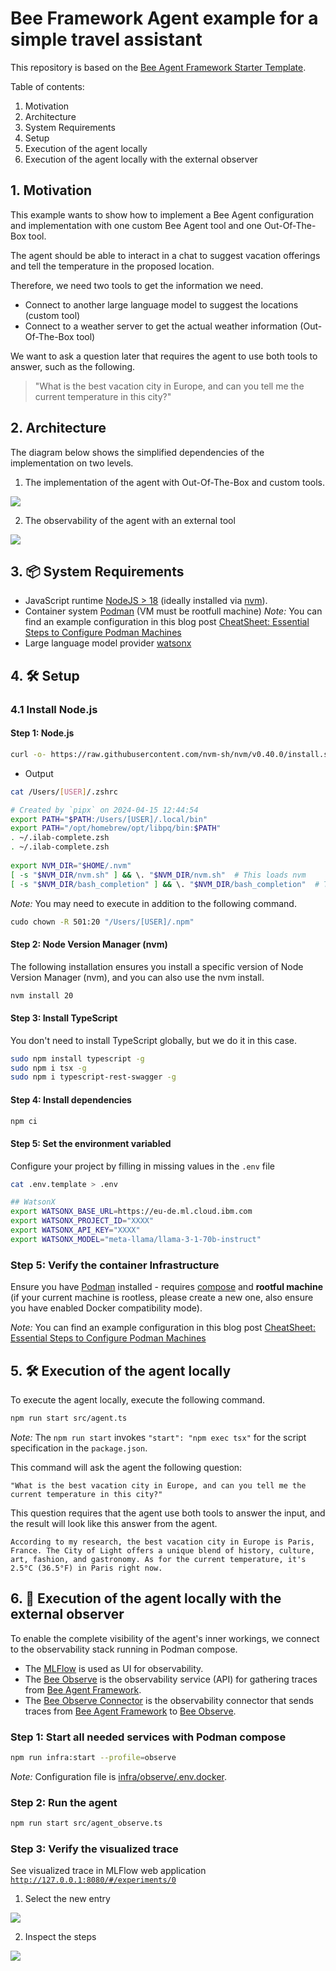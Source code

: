# Bee Framework Agent example for a simple travel assistant

This repository is based on the [Bee Agent Framework Starter Template](https://github.com/i-am-bee/bee-agent-framework).

Table of contents:

1. Motivation
2. Architecture
3. System Requirements
4. Setup
5. Execution of the agent locally
6. Execution of the agent locally with the external observer

## 1. Motivation

This example wants to show how to implement a Bee Agent configuration and implementation with one custom Bee Agent tool and one Out-Of-The-Box tool.

The agent should be able to interact in a chat to suggest vacation offerings and tell the temperature in the proposed location.

Therefore, we need two tools to get the information we need.

* Connect to another large language model to suggest the locations (custom tool)
* Connect to a weather server to get the actual weather information (Out-Of-The-Box tool)

We want to ask a question later that requires the agent to use both tools to answer, such as the following.

> "What is the best vacation city in Europe, and can you tell me the current temperature in this city?"


## 2. Architecture

The diagram below shows the simplified dependencies of the implementation on two levels.

1. The implementation of the agent with Out-Of-The-Box and custom tools.

![](/agents/beeframework/watsonx-simple-travel-agent/images/architectue.drawio.png)

2. The observability of the agent with an external tool

![](/agents/beeframework/watsonx-simple-travel-agent/images/architectue-observe.drawio.png)

## 3.  📦 System Requirements

- JavaScript runtime [NodeJS > 18](https://nodejs.org/) (ideally installed via [nvm](https://github.com/nvm-sh/nvm)).
- Container system [Podman](https://podman.io/) (VM must be rootfull machine)
  _Note:_ You can find an example configuration in this blog post [CheatSheet: Essential Steps to Configure Podman Machines](https://suedbroecker.net/2024/11/08/cheetsheet-essential-steps-to-configure-podman-machines/)
- Large language model provider [watsonx](https://www.ibm.com/watsonx)

## 4. 🛠️ Setup

### 4.1 Install Node.js

#### Step 1: Node.js

```sh
curl -o- https://raw.githubusercontent.com/nvm-sh/nvm/v0.40.0/install.sh | bash
```

* Output

```sh
cat /Users/[USER]/.zshrc
```

```sh
# Created by `pipx` on 2024-04-15 12:44:54
export PATH="$PATH:/Users/[USER]/.local/bin"
export PATH="/opt/homebrew/opt/libpq/bin:$PATH"
. ~/.ilab-complete.zsh
. ~/.ilab-complete.zsh
​
export NVM_DIR="$HOME/.nvm"
[ -s "$NVM_DIR/nvm.sh" ] && \. "$NVM_DIR/nvm.sh"  # This loads nvm
[ -s "$NVM_DIR/bash_completion" ] && \. "$NVM_DIR/bash_completion"  # This loads nvm bash_completion
```

_Note:_ You may need to execute in addition to the following command.

```sh
cudo chown -R 501:20 "/Users/[USER]/.npm"
```

#### Step 2: Node Version Manager (nvm)

The following installation ensures you install a specific version of Node Version Manager (nvm), and you can also use the nvm install.

```sh
nvm install 20
```

#### Step 3: Install TypeScript

You don't need to install TypeScript globally, but we do it in this case.

```sh
sudo npm install typescript -g
sudo npm i tsx -g
sudo npm i typescript-rest-swagger -g
```

#### Step 4: Install dependencies

```sh
npm ci
```

#### Step 5: Set the environment variabled

Configure your project by filling in missing values in the `.env` file

```sh
cat .env.template > .env
```

```sh
## WatsonX
export WATSONX_BASE_URL=https://eu-de.ml.cloud.ibm.com
export WATSONX_PROJECT_ID="XXXX"
export WATSONX_API_KEY="XXXX"
export WATSONX_MODEL="meta-llama/llama-3-1-70b-instruct"
```

### Step 5: Verify the container Infrastructure

Ensure you have [Podman](https://podman.io/) installed - requires [compose](https://podman-desktop.io/docs/compose/setting-up-compose) and **rootful machine** (if your current machine is rootless, please create a new one, also ensure you have enabled Docker compatibility mode).

_Note:_ You can find an example configuration in this blog post [CheatSheet: Essential Steps to Configure Podman Machines](https://suedbroecker.net/2024/11/08/cheetsheet-essential-steps-to-configure-podman-machines/)


## 5. 🛠️ Execution of the agent locally

To execute the agent locally, execute the following command.

```sh
npm run start src/agent.ts
```

_Note:_ The `npm run start` invokes  `"start": "npm exec tsx"` for the script specification in the `package.json`.

This command will ask the agent the following question:

```text
"What is the best vacation city in Europe, and can you tell me the current temperature in this city?"
```

This question requires that the agent use both tools to answer the input, and the result will look like this answer from the agent.

```text
According to my research, the best vacation city in Europe is Paris, France. The City of Light offers a unique blend of history, culture, art, fashion, and gastronomy. As for the current temperature, it's 2.5°C (36.5°F) in Paris right now.
```

## 6. 🔎 Execution of the agent locally with the external observer

To enable the complete visibility of the agent's inner workings, we connect to the observability stack running in Podman compose.

- The [MLFlow](https://mlflow.org/) is used as UI for observability.
- The [Bee Observe](https://github.com/i-am-bee/bee-observe) is the observability service (API) for gathering traces from [Bee Agent Framework](https://github.com/i-am-bee/bee-agent-framework).
- The [Bee Observe Connector](https://github.com/i-am-bee/bee-observe-connector) is the observability connector that sends traces from [Bee Agent Framework](https://github.com/i-am-bee/bee-agent-framework) to [Bee Observe](https://github.com/i-am-bee/bee-observe).

### Step 1: Start all needed services with Podman compose

```sh
npm run infra:start --profile=observe
```

_Note:_ Configuration file is [infra/observe/.env.docker](./infra/observe/.env.docker).

### Step 2: Run the agent

```sh
npm run start src/agent_observe.ts
```

### Step 3: Verify the visualized trace

See visualized trace in MLFlow web application [`http://127.0.0.1:8080/#/experiments/0`](http://localhost:8080/#/experiments/0)

1. Select the new entry

![](/agents/beeframework/watsonx-simple-travel-agent/images/oberve-01.png)

2. Inspect the steps

![](/agents/beeframework/watsonx-simple-travel-agent/images/oberve-02.png)